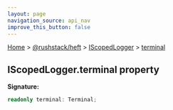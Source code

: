 ```yaml
---
layout: page
navigation_source: api_nav
improve_this_button: false
---
```



[Home](./index.md) &gt; [@rushstack/heft](./heft.md) &gt; [IScopedLogger](./heft.iscopedlogger.md) &gt; [terminal](./heft.iscopedlogger.terminal.md)

## IScopedLogger.terminal property

<b>Signature:</b>

```typescript
readonly terminal: Terminal;
```
